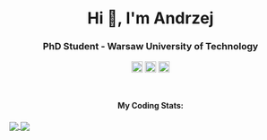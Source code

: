 <h1 align="center">Hi 👋, I'm Andrzej</h1>
<h3 align="center">PhD Student - Warsaw University of Technology</h3>

<p align="center">
    <a href="https://www.linkedin.com/in/andrzej-bialecki/" target="blank"><img align="center" src="https://cdn.jsdelivr.net/npm/simple-icons@3.0.1/icons/linkedin.svg" alt="linkedin-andrzej-bialecki" height="20" width="20" /></a>
    <a href="https://twitter.com/Kaszanas" target="blank"><img align="center" src="https://cdn.jsdelivr.net/npm/simple-icons@3.0.1/icons/twitter.svg" alt="twitter-kaszanas" height="20" width="20" /></a>
    <a href="https://www.instagram.com/kaszanas/" target="blank"><img align="center" src="https://cdn.jsdelivr.net/npm/simple-icons@3.0.1/icons/instagram.svg" alt="instagram-kaszanas" height="20" width="20" /></a>
    </p>
<br/>

<h4 align="center">My Coding Stats:</h4>
<a align="center" href="https://github.com/Kaszanas">
  <img align="center" src="https://github-readme-stats.vercel.app/api?username=kaszanas&show_icons=true&count_private=true" />
  <img align="center" src="https://github-readme-stats.vercel.app/api/top-langs/?username=kaszanas&layout=compact&hide=javascript,html,css,autohotkey,jupyter%20notebook&count_private=true" />
</a>

